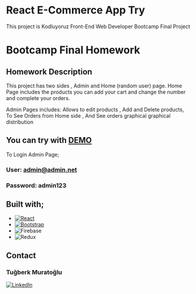 # React E-Commerce App Try

This project is Kodluyoruz Front-End Web Developer Bootcamp Final Project

# Bootcamp Final Homework

## Homework Description

This project has two sides , Admin and Home (random user) page. Home Page includes the products you can add your cart and change the number and complete your orders.

Admin Pages includes: Allows to edit products , Add and Delete products, To See Orders from Home side , And See orders graphical graphical distribution

 ## You can try with [DEMO](https://after-kodluyoruz-bootcamp-bakkal-jhwj.vercel.app/)
 
 To Login Admin Page;
 
 ### User: admin@admin.net
 ### Password: admin123
 

 
 
 
## Built with;



* [![React][React.js]][React-url]
* [![Bootstrap][Bootstrap.com]][Bootstrap-url]
* ![Firebase](https://img.shields.io/badge/Firebase-039BE5?style=for-the-badge&logo=Firebase&logoColor=white)
* ![Redux](https://img.shields.io/badge/redux-%23593d88.svg?style=for-the-badge&logo=redux&logoColor=white)


## Contact

### Tuğberk Muratoğlu

[![LinkedIn][linkedin-shield]][linkedin-url]


<!-- MARKDOWN LINKS & IMAGES -->

[linkedin-shield]: https://img.shields.io/badge/-LinkedIn-black.svg?style=for-the-badge&logo=linkedin&colorB=555
[linkedin-url]: https://www.linkedin.com/in/tu%C4%9Fberkmurato%C4%9Flu/

[React.js]: https://img.shields.io/badge/React-20232A?style=for-the-badge&logo=react&logoColor=61DAFB
[React-url]: https://reactjs.org/
[Bootstrap.com]: https://img.shields.io/badge/Bootstrap-563D7C?style=for-the-badge&logo=bootstrap&logoColor=white
[Bootstrap-url]: https://getbootstrap.com
